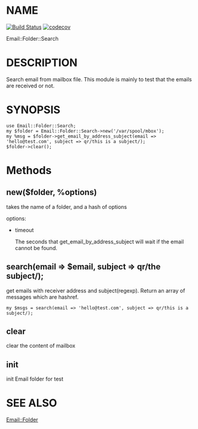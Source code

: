 # NAME

[![Build Status](https://travis-ci.org/binary-com/perl-Email-Folder-Search.svg?branch=master)](https://travis-ci.org/binary-com/perl-Email-Folder-Search) 
[![codecov](https://codecov.io/gh/binary-com/perl-Email-Folder-Search/branch/master/graph/badge.svg)](https://codecov.io/gh/binary-com/perl-Email-Folder-Search)

Email::Folder::Search

# DESCRIPTION

Search email from mailbox file. This module is mainly to test that the emails are received or not.

# SYNOPSIS

    use Email::Folder::Search;
    my $folder = Email::Folder::Search->new('/var/spool/mbox');
    my %msg = $folder->get_email_by_address_subject(email => 'hello@test.com', subject => qr/this is a subject/);
    $folder->clear();

# Methods

## new($folder, %options)

takes the name of a folder, and a hash of options

options:

- timeout

    The seconds that get\_email\_by\_address\_subject will wait if the email cannot be found.

## search(email => $email, subject => qr/the subject/);

get emails with receiver address and subject(regexp). Return an array of messages which are hashref.

    my $msgs = search(email => 'hello@test.com', subject => qr/this is a subject/);

## clear

clear the content of mailbox

## init

init Email folder for test

# SEE ALSO

[Email::Folder](https://metacpan.org/pod/Email::Folder)
